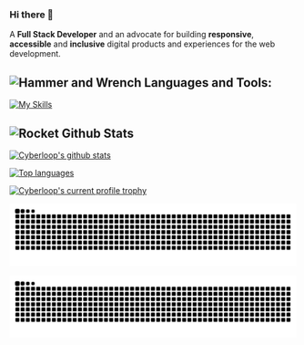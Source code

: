 ### Hi there 👋


A **Full Stack Developer**  and an advocate for building **responsive**, **accessible** and **inclusive** digital products and experiences for the web development.

## <img src="https://raw.githubusercontent.com/Tarikul-Islam-Anik/Animated-Fluent-Emojis/master/Emojis/Objects/Hammer%20and%20Wrench.png" alt="Hammer and Wrench" width="30" height="30" /> **Languages and Tools:**  

[![My Skills](https://skillicons.dev/icons?i=html,css,tailwind,js,ts,php,python,react,vue,next,nuxt,nest,vite,ruby,dotnet,rails,expressjs,nodejs,mysql,postgresql,mongodb,firebase,md,git,github,vscode,jest,styledcomponents,postman,stackoverflow&perline=13)](#)

## <img src="https://raw.githubusercontent.com/Tarikul-Islam-Anik/Animated-Fluent-Emojis/master/Emojis/Travel%20and%20places/Rocket.png" alt="Rocket" width="30" height="30" /> Github Stats 

 [![Cyberloop's github stats](https://bad-apple-github-readme.vercel.app/api?username=cyberloop001&show_icons=true&count_private=true&line_height=20&icon_color=00b3ff&theme=blue-green&title_color=00b3ff)](#)
 
 [![Top languages](https://github-readme-mwendwa.vercel.app/api/top-langs/?username=cyberloop001&layout=compact&count_private=true&theme=blue-green&title_color=00b3ff)](#)

<!-- [![Cyberloop's current streak](https://streak-stats.demolab.com/?user=cyberloop001&count_private=true&theme=blue-green&title_color=00b3ff)](#) -->

[![Cyberloop's current profile trophy](https://github-profile-trophy.vercel.app/?username=cyberloop001)](#)

![github contribution grid snake animation](https://raw.githubusercontent.com/cyberloop001/cyberloop001/snake/github-contribution-grid-snake-dark.svg#gh-dark-mode-only)

![github contribution grid snake animation](https://raw.githubusercontent.com/cyberloop001/cyberloop001/snake/github-contribution-grid-snake.svg#gh-light-mode-only)


